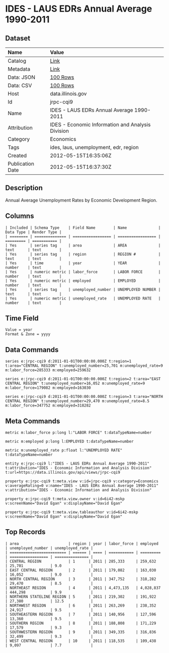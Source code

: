 # IDES - LAUS EDRs Annual Average 1990-2011

## Dataset

| Name | Value |
| :--- | :---- |
| Catalog | [Link](https://catalog.data.gov/dataset/ides-laus-edrs-annual-average-1990-2011-955ec) |
| Metadata | [Link](https://data.illinois.gov/api/views/jrpc-cqi9) |
| Data: JSON | [100 Rows](https://data.illinois.gov/api/views/jrpc-cqi9/rows.json?max_rows=100) |
| Data: CSV | [100 Rows](https://data.illinois.gov/api/views/jrpc-cqi9/rows.csv?max_rows=100) |
| Host | data.illinois.gov |
| Id | jrpc-cqi9 |
| Name | IDES - LAUS EDRs Annual Average 1990-2011 |
| Attribution | IDES - Economic Information and Analysis Division |
| Category | Economics |
| Tags | ides, laus, unemployment, edr, region |
| Created | 2012-05-15T16:35:06Z |
| Publication Date | 2012-05-15T16:37:30Z |

## Description

Annual Average Unemployment Rates by Economic Development Region.

## Columns

```ls
| Included | Schema Type    | Field Name        | Name              | Data Type | Render Type |
| ======== | ============== | ================= | ================= | ========= | =========== |
| Yes      | series tag     | area              | AREA              | text      | text        |
| Yes      | series tag     | region            | REGION #          | text      | text        |
| Yes      | time           | year              | YEAR              | number    | text        |
| Yes      | numeric metric | labor_force       | LABOR FORCE       | number    | text        |
| Yes      | numeric metric | employed          | EMPLOYED          | number    | text        |
| Yes      | series tag     | unemployed_number | UNEMPLOYED NUMBER | text      | text        |
| Yes      | numeric metric | unemployed_rate   | UNEMPLOYED RATE   | number    | text        |
```

## Time Field

```ls
Value = year
Format & Zone = yyyy
```

## Data Commands

```ls
series e:jrpc-cqi9 d:2011-01-01T00:00:00.000Z t:region=1 t:area="CENTRAL REGION" t:unemployed_number=25,701 m:unemployed_rate=9 m:labor_force=285333 m:employed=259632

series e:jrpc-cqi9 d:2011-01-01T00:00:00.000Z t:region=2 t:area="EAST CENTRAL REGION" t:unemployed_number=16,052 m:unemployed_rate=9 m:labor_force=179082 m:employed=163030

series e:jrpc-cqi9 d:2011-01-01T00:00:00.000Z t:region=3 t:area="NORTH CENTRAL REGION" t:unemployed_number=29,470 m:unemployed_rate=8.5 m:labor_force=347752 m:employed=318282
```

## Meta Commands

```ls
metric m:labor_force p:long l:"LABOR FORCE" t:dataTypeName=number

metric m:employed p:long l:EMPLOYED t:dataTypeName=number

metric m:unemployed_rate p:float l:"UNEMPLOYED RATE" t:dataTypeName=number

entity e:jrpc-cqi9 l:"IDES - LAUS EDRs Annual Average 1990-2011" t:attribution="IDES - Economic Information and Analysis Division" t:url=https://data.illinois.gov/api/views/jrpc-cqi9

property e:jrpc-cqi9 t:meta.view v:id=jrpc-cqi9 v:category=Economics v:averageRating=0 v:name="IDES - LAUS EDRs Annual Average 1990-2011" v:attribution="IDES - Economic Information and Analysis Division"

property e:jrpc-cqi9 t:meta.view.owner v:id=6i42-mskp v:screenName="David Egan" v:displayName="David Egan"

property e:jrpc-cqi9 t:meta.view.tableauthor v:id=6i42-mskp v:screenName="David Egan" v:displayName="David Egan"
```

## Top Records

```ls
| area                      | region | year | labor_force | employed  | unemployed_number | unemployed_rate | 
| ========================= | ====== | ==== | =========== | ========= | ================= | =============== | 
| CENTRAL REGION            | 1      | 2011 | 285,333     | 259,632   | 25,701            | 9.0             | 
| EAST CENTRAL REGION       | 2      | 2011 | 179,082     | 163,030   | 16,052            | 9.0             | 
| NORTH CENTRAL REGION      | 3      | 2011 | 347,752     | 318,282   | 29,470            | 8.5             | 
| NORTHEAST REGION          | 4      | 2011 | 4,473,135   | 4,028,837 | 444,298           | 9.9             | 
| NORTHERN STATELINE REGION | 5      | 2011 | 219,302     | 191,922   | 27,380            | 12.5            | 
| NORTHWEST REGION          | 6      | 2011 | 263,269     | 238,352   | 24,917            | 9.5             | 
| SOUTHEASTERN REGION       | 7      | 2011 | 140,956     | 127,596   | 13,360            | 9.5             | 
| SOUTHERN REGION           | 8      | 2011 | 188,808     | 171,229   | 17,579            | 9.3             | 
| SOUTHWESTERN REGION       | 9      | 2011 | 349,335     | 316,836   | 32,499            | 9.3             | 
| WEST CENTRAL REGION       | 10     | 2011 | 118,535     | 109,438   | 9,097             | 7.7             | 
```